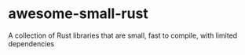 # awesome-small-rust
A collection of Rust libraries that are small, fast to compile, with limited dependencies
